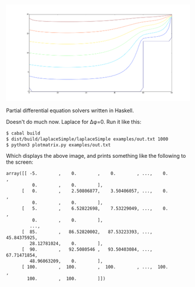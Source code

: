![example image](examples/out.png)

Partial differential equation solvers written in Haskell.

Doesn't do much now. Laplace for Δφ=0. Run it like this:

```
$ cabal build
$ dist/build/laplaceSimple/laplaceSimple examples/out.txt 1000
$ python3 plotmatrix.py examples/out.txt  
```

Which displays the above image, and prints something like 
the following to the screen:

```
array([[ -5.        ,    0.        ,    0.        , ...,    0.        ,
          0.        ,    0.        ],
      [   0.        ,    2.50806877,    3.50406057, ...,    0.        ,
          0.        ,    0.        ],
      [   5.        ,    6.52822698,    7.53229049, ...,    0.        ,
          0.        ,    0.        ],
         ...,
      [  85.        ,   86.52820002,   87.53223393, ...,   45.84375925,
         28.12781024,    0.        ],
      [  90.        ,   92.5080546 ,   93.50403084, ...,   67.71471854,
         48.96063209,    0.        ],
      [ 100.        ,  100.        ,  100.        , ...,  100.        ,
        100.        ,  100.        ]])
```
